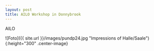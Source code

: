 ```yaml
---
layout: post
title: AILO Workshop in Donnybrook
---
```


AILO 

![Foto]({{ site.url }}/images/pundp24.jpg "Impressions of Halle/Saale"){:height="300" .center-image}
